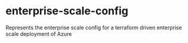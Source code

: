 # enterprise-scale-config
Represents the enterprise scale config for a terraform driven enterprise scale deployment of Azure
